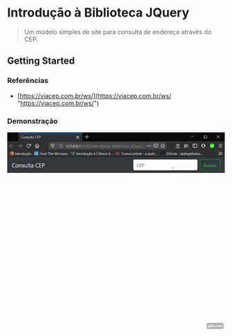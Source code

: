 # Introdução à Biblioteca JQuery
> Um modelo simples de site para consulta de endereço através do CEP.

## Getting Started

### Referências
- [https://viacep.com.br/ws/](https://viacep.com.br/ws/ "https://viacep.com.br/ws/")

### Demonstração
![Tela Consulta CEP](tela_consultacep.gif)